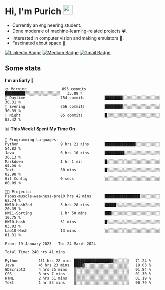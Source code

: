 <h1 align="left">Hi, I'm Purich
<img src="https://media.giphy.com/media/hvRJCLFzcasrR4ia7z/giphy.gif" width="30px"/></h1>

* Currently an engineering student.
* Done moderate of machine-learning-related projects :film_projector:.
* Interested in computer vision and making emulators :space_invader:.
* Fascinated about space :milky_way:.

[![Linkedin Badge](https://img.shields.io/badge/-Purich-blue?style=flat-square&logo=Linkedin&logoColor=white&link=https://www.linkedin.com/in/purich-siritip-16b3b3255/)](https://www.linkedin.com/in/purich-siritip-16b3b3255) [![Medium Badge](https://img.shields.io/badge/-@purich-gray?style=flat-square&labelColor=000000&logo=Medium&link=https://medium.com/@phuritsiritip)](https://medium.com/@phuritsiritip)
[![Gmail Badge](https://img.shields.io/badge/-mark.phurit@gmail.com-c14438?style=flat-square&logo=Gmail&logoColor=white&link=mailto:mark.phurit@gmail.com)](mailto:mark.phurit@gmail.com)

## Some stats

  
  <!--START_SECTION:waka-->
**I'm an Early 🐤** 

```text
🌞 Morning                893 commits         █████████░░░░░░░░░░░░░░░░   35.89 % 
🌆 Daytime                754 commits         ████████░░░░░░░░░░░░░░░░░   30.31 % 
🌃 Evening                756 commits         ████████░░░░░░░░░░░░░░░░░   30.39 % 
🌙 Night                  85 commits          █░░░░░░░░░░░░░░░░░░░░░░░░   03.42 % 
```


📊 **This Week I Spent My Time On** 

```text
💬 Programming Languages: 
Python                   9 hrs 21 mins       ██████████████░░░░░░░░░░░   54.82 % 
Java                     6 hrs 10 mins       █████████░░░░░░░░░░░░░░░░   36.13 % 
Markdown                 1 hr 1 min          █░░░░░░░░░░░░░░░░░░░░░░░░   05.98 % 
Text                     30 mins             █░░░░░░░░░░░░░░░░░░░░░░░░   02.98 % 
Git Config               0 secs              ░░░░░░░░░░░░░░░░░░░░░░░░░   00.09 % 

🐱‍💻 Projects: 
Psoas-muscle-weakness-pre10 hrs 42 mins      ████████████████░░░░░░░░░   62.74 % 
HW10-Hash2nd             3 hrs 28 mins       █████░░░░░░░░░░░░░░░░░░░░   20.39 % 
HW11-Sorting             1 hr 50 mins        ███░░░░░░░░░░░░░░░░░░░░░░   10.75 % 
HW10-Hash                31 mins             █░░░░░░░░░░░░░░░░░░░░░░░░   03.03 % 
Lab10-Hash               13 mins             ░░░░░░░░░░░░░░░░░░░░░░░░░   01.31 % 
```


<!--END_SECTION:waka-->

  <!--START_SECTION:waka-simple-->

```text
From: 19 January 2023 - To: 24 March 2024

Total Time: 240 hrs 41 mins

Python         171 hrs 28 mins █████████████████▓░░░░░░░   71.24 %
Java           43 hrs 23 mins  ████▓░░░░░░░░░░░░░░░░░░░░   18.03 %
GDScript3      4 hrs 25 mins   ▒░░░░░░░░░░░░░░░░░░░░░░░░   01.84 %
CSS            3 hrs 7 mins    ▒░░░░░░░░░░░░░░░░░░░░░░░░   01.30 %
HTML           2 hrs 51 mins   ▒░░░░░░░░░░░░░░░░░░░░░░░░   01.19 %
Text           1 hr 53 mins    ▒░░░░░░░░░░░░░░░░░░░░░░░░   00.79 %
```

<!--END_SECTION:waka-simple-->

  <!--![Anurag's GitHub stats](https://github-readme-stats.vercel.app/api?username=vikimark&show_icons=true&theme=gruvbox_light)-->
  
<!--
**vikimark/vikimark** is a ✨ _special_ ✨ repository because its `README.md` (this file) appears on your GitHub profile.

Here are some ideas to get you started:

- 🔭 I’m currently working on ...
- 🌱 I’m currently learning ...
- 👯 I’m looking to collaborate on ...
- 🤔 I’m looking for help with ...
- 💬 Ask me about ...
- 📫 How to reach me: ...
- 😄 Pronouns: ...
- ⚡ Fun fact: ...
-->
